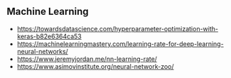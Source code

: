  ## Machine Learning
 - https://towardsdatascience.com/hyperparameter-optimization-with-keras-b82e6364ca53
 - https://machinelearningmastery.com/learning-rate-for-deep-learning-neural-networks/
 - https://www.jeremyjordan.me/nn-learning-rate/
 - https://www.asimovinstitute.org/neural-network-zoo/
